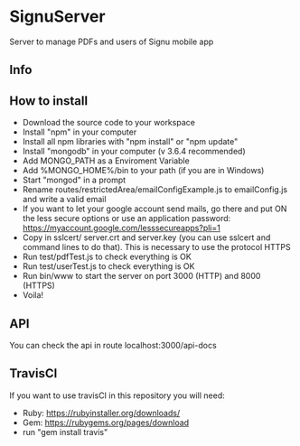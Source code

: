 # SignuServer

Server to manage PDFs and users of Signu mobile app

## Info



## How to install

- Download the source code to your workspace
- Install "npm" in your computer
- Install all npm libraries with "npm install" or "npm update"
- Install "mongodb" in your computer (v 3.6.4 recommended)
- Add MONGO_PATH as a Enviroment Variable
- Add %MONGO_HOME%/bin to your path (if you are in Windows)
- Start "mongod" in a prompt
- Rename routes/restrictedArea/emailConfigExample.js to emailConfig.js and write a valid email
- If you want to let your google account send mails, go there and put ON the less secure options or use an application password: https://myaccount.google.com/lesssecureapps?pli=1
- Copy in sslcert/ server.crt and server.key (you can use sslcert and command lines to do that). This is necessary to use the protocol HTTPS
- Run test/pdfTest.js to check everything is OK
- Run test/userTest.js to check everything is OK
- Run bin/www to start the server on port 3000 (HTTP) and 8000 (HTTPS)
- Voila!

## API

You can check the api in route localhost:3000/api-docs


## TravisCI

If you want to use travisCI in this repository you will need:

- Ruby: https://rubyinstaller.org/downloads/
- Gem: https://rubygems.org/pages/download
- run "gem install travis"


